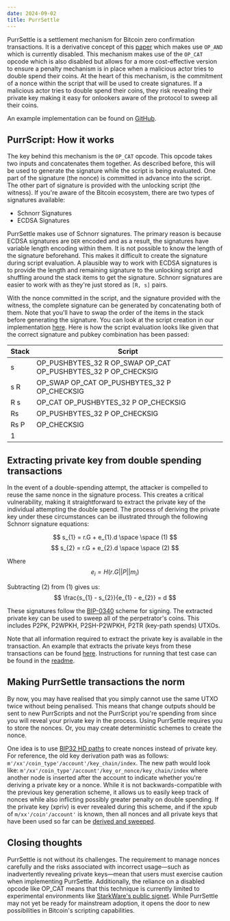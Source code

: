 ```yaml
---
date: 2024-09-02
title: PurrSettle
---
```


PurrSettle is a settlement mechanism for Bitcoin zero confirmation transactions. It is a derivative concept of this [paper](https://eprint.iacr.org/2017/394.pdf) which makes use `OP_AND` which is currently disabled. This mechanism makes use of the `OP_CAT` opcode which is also disabled but allows for a more cost-effective version to ensure a penalty mechanism is in place when a malicious actor tries to double spend their coins. At the heart of this mechanism, is the commitment of a nonce within the script that will be used to create signatures. If a malicious actor tries to double spend their coins, they risk revealing their private key making it easy for onlookers aware of the protocol to sweep all their coins. 

An example implementation can be found on [GitHub](https://github.com/crema-labs/PurrSettle).

## PurrScript: How it works
The key behind this mechanism is the `OP_CAT` opcode. This opcode takes two inputs and concatenates them together. As described before, this will be used to generate the signature while the script is being evaluated. One part of the signature (the nonce) is committed in advance into the script. The other part of signature is provided with the unlocking script (the witness). If you're aware of the Bitcoin ecosystem, there are two types of signatures available: 
- Schnorr Signatures
- ECDSA Signatures

PurrSettle makes use of Schnorr signatures. The primary reason is because ECDSA signatures are `DER` encoded and as a result, the signatures have variable length encoding within them. It is not possible to know the length of the signature beforehand. This makes it difficult to create the signature during script evaluation. A plausible way to work with ECDSA signatures is to provide the length and remaining signature to the unlocking script and shuffling around the stack items to get the signature. Schnorr signatures are easier to work with as they're just stored as `[R, s]` pairs. 

With the nonce committed in the script, and the signature provided with the witness, the complete signature can be generated by concatenating both of them. Note that you'll have to swap the order of the items in the stack before generating the signature. You can look at the script creation in our implementation [here](https://github.com/crema-labs/PurrSettle/blob/main/src/lib.rs#L22). Here is how the script evaluation looks like given that the correct signature and pubkey combination has been passed: 

| Stack | Script                                                     |
|-------|------------------------------------------------------------|
| s     | OP_PUSHBYTES_32 R OP_SWAP OP_CAT OP_PUSHBYTES_32 P OP_CHECKSIG |
| s R   | OP_SWAP OP_CAT OP_PUSHBYTES_32 P OP_CHECKSIG               |
| R s   | OP_CAT OP_PUSHBYTES_32 P OP_CHECKSIG                       |
| Rs    | OP_PUSHBYTES_32 P OP_CHECKSIG                              |
| Rs P  | OP_CHECKSIG                                                |
| 1     |                                                            |

## Extracting private key from double spending transactions

In the event of a double-spending attempt, the attacker is compelled to reuse the same nonce in the signature process. This creates a critical vulnerability, making it straightforward to extract the private key of the individual attempting the double spend. The process of deriving the private key under these circumstances can be illustrated through the following Schnorr signature equations:

$$
    s_{1} = r.G + e_{1}.d \space \space (1)
$$
$$
    s_{2} = r.G + e_{2}.d \space \space (2)
$$

Where 
$$
    e_{i} = H(r.G || P || m_{i})
$$

Subtracting (2) from (1) gives us:
$$
    \frac{s_{1} - s_{2}}{e_{1} - e_{2}} = d
$$

These signatures follow the [BIP-0340](https://github.com/bitcoin/bips/blob/master/bip-0340.mediawiki#default-signing) scheme for signing. The extracted private key can be used to sweep all of the perpetrator's coins. This includes P2PK, P2WPKH, P2SH-P2WPKH, P2TR (key-path spends) UTXOs. 

Note that all information required to extract the private key is available in the transaction. An example that extracts the private keys from these transactions can be found [here](https://github.com/crema-labs/PurrSettle/blob/32ef4cad78283087806b3521c9432e1518f04659/src/lib.rs#L403). Instructions for running that test case can be found in the [readme](https://github.com/crema-labs/PurrSettle/blob/main/src/lib.rs#L403). 

## Making PurrSettle transactions the norm
By now, you may have realised that you simply cannot use the same UTXO twice without being penalised. This means that change outputs should be sent to new PurrScripts and not the PurrScript you're spending from since you will reveal your private key in the process. Using PurrSettle requires you to store the nonces. Or, you may create deterministic schemes to create the nonce. 

One idea is to use [BIP32 HD paths](https://github.com/bitcoin/bips/blob/master/bip-0032.mediawiki) to create nonces instead of private key. For reference, the old key derivation path was as follows: `m'/xx'/coin_type'/account'/key_chain/index`. The new path would look like: `m'/xx'/coin_type'/account'/key_or_nonce/key_chain/index` where another node is inserted after the account to indicate whether you're deriving a private key or a nonce. While it is not backwards-compatible with the previous key generation scheme, it allows us to easily keep track of nonces while also inflicting possibly greater penalty on double spending. If the private key (xpriv) is ever revealed during this scheme, and if the xpub of `m/xx'/coin'/account'` is known, then all nonces and all private keys that have been used so far can be [derived and sweeped](https://github.com/bitcoin/bips/blob/master/bip-0032.mediawiki#implications).

## Closing thoughts
PurrSettle is not without its challenges. The requirement to manage nonces carefully and the risks associated with incorrect usage—such as inadvertently revealing private keys—mean that users must exercise caution when implementing PurrSettle. Additionally, the reliance on a disabled opcode like OP_CAT means that this technique is currently limited to experimental environments like [StarkWare's public signet](https://catnet-mempool.btcwild.life/). While PurrSettle may not yet be ready for mainstream adoption, it opens the door to new possibilities in Bitcoin's scripting capabilities.